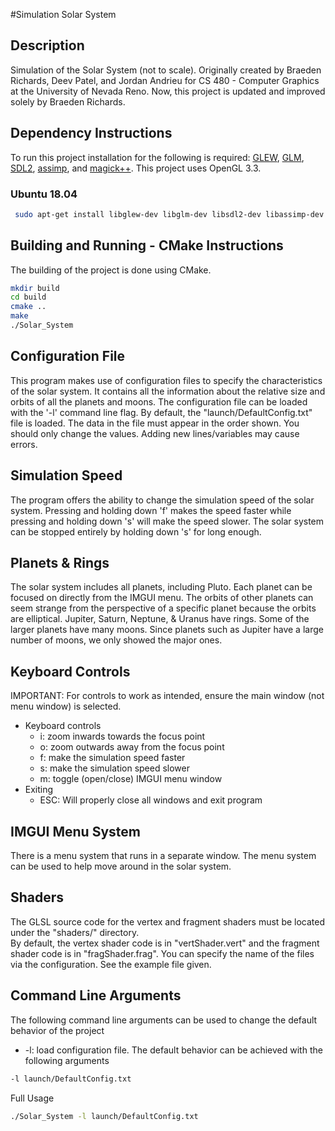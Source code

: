 #Simulation Solar System

## Description
Simulation of the Solar System (not to scale). Originally created by Braeden Richards, Deev Patel, and Jordan Andrieu for CS 480 - Computer Graphics at the University of Nevada Reno. Now, this project is updated and improved solely by Braeden Richards.

## Dependency Instructions
To run this project installation for the following is required: [GLEW](http://glew.sourceforge.net/), [GLM](http://glm.g-truc.net/0.9.7/index.html), [SDL2](https://wiki.libsdl.org/Tutorials), [assimp](https://github.com/assimp/assimp/wiki), and [magick++](http://www.imagemagick.org/Magick%2B%2B/).
This project uses OpenGL 3.3.

### Ubuntu 18.04
```bash
 sudo apt-get install libglew-dev libglm-dev libsdl2-dev libassimp-dev libmagick++-dev
```

## Building and Running - CMake Instructions
The building of the project is done using CMake.
```bash
mkdir build
cd build
cmake ..
make
./Solar_System
```

## Configuration File
This program makes use of configuration files to specify the characteristics of the solar system. It contains all the information about the relative size and orbits of all the planets and moons. The configuration file can be loaded with the '-l' command line flag. By default, the "launch/DefaultConfig.txt" file is loaded. The data in the file must appear in the order shown. You should only change the values. Adding new lines/variables may cause errors.

## Simulation Speed
The program offers the ability to change the simulation speed of the solar system. Pressing and holding down 'f' makes the speed faster while pressing and holding down 's' will make the speed slower. The solar system can be stopped entirely by holding down 's' for long enough.

## Planets & Rings
The solar system includes all planets, including Pluto. Each planet can be focused on directly from the IMGUI menu. The orbits of other planets can seem strange from the perspective of a specific planet because the orbits are elliptical. Jupiter, Saturn, Neptune, & Uranus have rings. Some of the larger planets have many moons. Since planets such as Jupiter have a large number of moons, we only showed the major ones.

## Keyboard Controls
IMPORTANT: For controls to work as intended, ensure the main window (not menu window) is selected. <br>
* Keyboard controls
  * i: zoom inwards towards the focus point
  * o: zoom outwards away from the focus point
  * f: make the simulation speed faster
  * s: make the simulation speed slower
  * m: toggle (open/close) IMGUI menu window
* Exiting
  * ESC: Will properly close all windows and exit program

## IMGUI Menu System
There is a menu system that runs in a separate window. The menu system can be used to help move around in the solar system. <br>

## Shaders
The GLSL source code for the vertex and fragment shaders must be located under the "shaders/" directory. <br>
By default, the vertex shader code is in "vertShader.vert" and the fragment shader code is in "fragShader.frag". You can specify the name of the files via the configuration. See the example file given.

## Command Line Arguments
The following command line arguments can be used to change the default behavior of the project
  * -l: load configuration file.
The default behavior can be achieved with the following arguments
```bash
-l launch/DefaultConfig.txt
```

Full Usage
```bash
./Solar_System -l launch/DefaultConfig.txt
```
